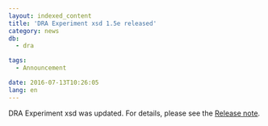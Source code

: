 ```yaml
---
layout: indexed_content
title: 'DRA Experiment xsd 1.5e released'
category: news
db:
  - dra

tags:
  - Announcement

date: 2016-07-13T10:26:05
lang: en
---
```


<p>DRA Experiment xsd was updated. For details, please see the <a href="https://github.com/ddbj/pub/">Release note</a>.</p>
